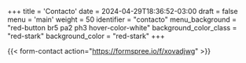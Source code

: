 +++
title = 'Contacto'
date = 2024-04-29T18:36:52-03:00
draft = false
menu = 'main'
weight = 50
identifier = "contacto"
menu_background = "red-button br5 pa2 ph3 hover-color-white"
background_color_class = "red-stark"
background_color = "red-stark"
+++

{{< form-contact action="https://formspree.io/f/xovadjwg" >}}

